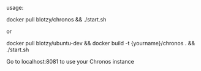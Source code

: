 usage:

docker pull blotzy/chronos && ./start.sh

or

docker pull blotzy/ubuntu-dev && docker build -t {yourname}/chronos . && ./start.sh


Go to localhost:8081 to use your Chronos instance
